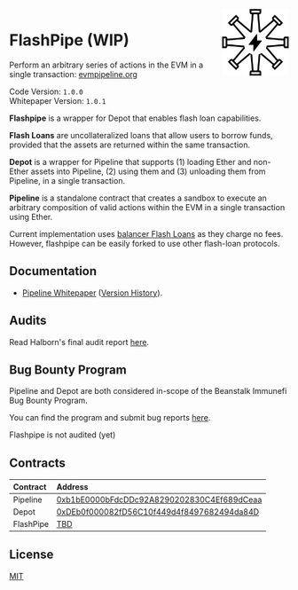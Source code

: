 <img src="./assets/flashPipeline.svg" alt="FlashPipeline logo" align="right" width="120" />

# FlashPipe (WIP)

Perform an arbitrary series of actions in the EVM in a single transaction: [evmpipeline.org](https://evmpipeline.org)

Code Version: `1.0.0` <br>
Whitepaper Version: `1.0.1`

**Flashpipe** is a wrapper for Depot that enables flash loan capabilities.

**Flash Loans** are uncollateralized loans that allow users to borrow funds, provided that 
the assets are returned within the same transaction.

**Depot** is a wrapper for Pipeline that
supports (1) loading Ether and non-Ether assets into Pipeline, (2) using them and (3) unloading
them from Pipeline, in a single transaction. 

**Pipeline** is a standalone contract that creates a sandbox to execute an arbitrary composition of valid
actions within the EVM in a single transaction using Ether. 

Current implementation uses [balancer Flash Loans](https://dev.balancer.fi/resources/flash-loans) as they charge no fees.
However, flashpipe can be easily forked to use other flash-loan protocols.

## Documentation

* [Pipeline Whitepaper](https://evmpipeline.org/pipeline.pdf) ([Version History](https://github.com/BeanstalkFarms/Pipeline-Whitepaper/tree/main/version-history)).

## Audits

Read Halborn's final audit report [here](https://bean.money/11-15-22-pipeline-halborn-report).

## Bug Bounty Program

Pipeline and Depot are both considered in-scope of the Beanstalk Immunefi Bug Bounty Program.

You can find the program and submit bug reports [here](https://immunefi.com/bounty/beanstalk).

Flashpipe is not audited (yet)

## Contracts

|  Contract  |              Address 
|:-----------|:-----------------------------------------------------------------------------------------------------------------------|
|  Pipeline  | [0xb1bE0000bFdcDDc92A8290202830C4Ef689dCeaa](https://etherscan.io/address/0xb1bE0000bFdcDDc92A8290202830C4Ef689dCeaa)  |
|  Depot     | [0xDEb0f000082fD56C10f449d4f8497682494da84D](https://etherscan.io/address/0xDEb0f000082fD56C10f449d4f8497682494da84D)  |
|  FlashPipe | [TBD](https://etherscan.io/address/0xDEb0f000082fD56C10f449d4f8497682494da84D)  |

## License

[MIT](https://github.com/BeanstalkFarms/Pipeline/blob/master/LICENSE)
